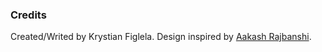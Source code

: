 ### Credits
Created/Writed by Krystian Figlela.
Design inspired by [Aakash Rajbanshi](https://aakashrajbanshi.com.np/).